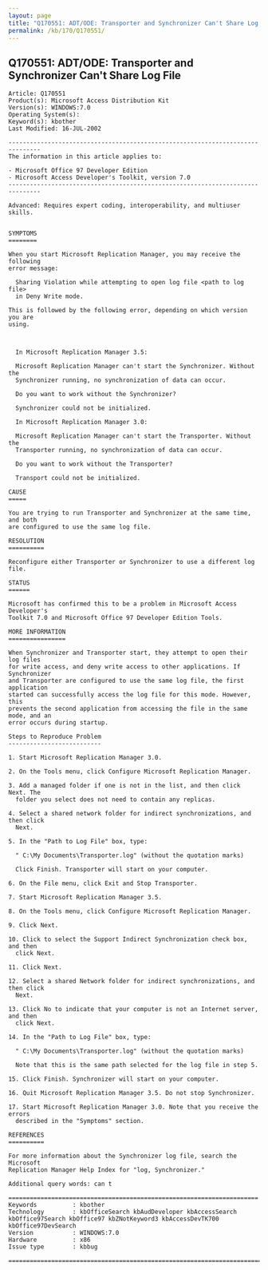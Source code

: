 ```yaml
---
layout: page
title: "Q170551: ADT/ODE: Transporter and Synchronizer Can't Share Log File"
permalink: /kb/170/Q170551/
---
```


## Q170551: ADT/ODE: Transporter and Synchronizer Can't Share Log File

	Article: Q170551
	Product(s): Microsoft Access Distribution Kit
	Version(s): WINDOWS:7.0
	Operating System(s): 
	Keyword(s): kbother
	Last Modified: 16-JUL-2002
	
	-------------------------------------------------------------------------------
	The information in this article applies to:
	
	- Microsoft Office 97 Developer Edition 
	- Microsoft Access Developer's Toolkit, version 7.0 
	-------------------------------------------------------------------------------
	
	Advanced: Requires expert coding, interoperability, and multiuser skills.
	
	
	SYMPTOMS
	========
	
	When you start Microsoft Replication Manager, you may receive the following
	error message:
	
	  Sharing Violation while attempting to open log file <path to log file>
	  in Deny Write mode.
	
	This is followed by the following error, depending on which version you are
	using.
	
	  
	
	  In Microsoft Replication Manager 3.5:
	
	  Microsoft Replication Manager can't start the Synchronizer. Without the
	  Synchronizer running, no synchronization of data can occur.
	
	  Do you want to work without the Synchronizer?
	
	  Synchronizer could not be initialized.
	
	  In Microsoft Replication Manager 3.0:
	
	  Microsoft Replication Manager can't start the Transporter. Without the
	  Transporter running, no synchronization of data can occur.
	
	  Do you want to work without the Transporter?
	
	  Transport could not be initialized.
	
	CAUSE
	=====
	
	You are trying to run Transporter and Synchronizer at the same time, and both
	are configured to use the same log file.
	
	RESOLUTION
	==========
	
	Reconfigure either Transporter or Synchronizer to use a different log file.
	
	STATUS
	======
	
	Microsoft has confirmed this to be a problem in Microsoft Access Developer's
	Toolkit 7.0 and Microsoft Office 97 Developer Edition Tools.
	
	MORE INFORMATION
	================
	
	When Synchronizer and Transporter start, they attempt to open their log files
	for write access, and deny write access to other applications. If Synchronizer
	and Transporter are configured to use the same log file, the first application
	started can successfully access the log file for this mode. However, this
	prevents the second application from accessing the file in the same mode, and an
	error occurs during startup.
	
	Steps to Reproduce Problem
	--------------------------
	
	1. Start Microsoft Replication Manager 3.0.
	
	2. On the Tools menu, click Configure Microsoft Replication Manager.
	
	3. Add a managed folder if one is not in the list, and then click Next. The
	  folder you select does not need to contain any replicas.
	
	4. Select a shared network folder for indirect synchronizations, and then click
	  Next.
	
	5. In the "Path to Log File" box, type:
	
	  " C:\My Documents\Transporter.log" (without the quotation marks)
	
	  Click Finish. Transporter will start on your computer.
	
	6. On the File menu, click Exit and Stop Transporter.
	
	7. Start Microsoft Replication Manager 3.5.
	
	8. On the Tools menu, click Configure Microsoft Replication Manager.
	
	9. Click Next.
	
	10. Click to select the Support Indirect Synchronization check box, and then
	  click Next.
	
	11. Click Next.
	
	12. Select a shared Network folder for indirect synchronizations, and then click
	  Next.
	
	13. Click No to indicate that your computer is not an Internet server, and then
	  click Next.
	
	14. In the "Path to Log File" box, type:
	
	  " C:\My Documents\Transporter.log" (without the quotation marks)
	
	  Note that this is the same path selected for the log file in step 5.
	
	15. Click Finish. Synchronizer will start on your computer.
	
	16. Quit Microsoft Replication Manager 3.5. Do not stop Synchronizer.
	
	17. Start Microsoft Replication Manager 3.0. Note that you receive the errors
	  described in the "Symptoms" section.
	
	REFERENCES
	==========
	
	For more information about the Synchronizer log file, search the Microsoft
	Replication Manager Help Index for "log, Synchronizer."
	
	Additional query words: can t
	
	======================================================================
	Keywords          : kbother 
	Technology        : kbOfficeSearch kbAudDeveloper kbAccessSearch kbOffice97Search kbOffice97 kbZNotKeyword3 kbAccessDevTK700 kbOffice97DevSearch
	Version           : WINDOWS:7.0
	Hardware          : x86
	Issue type        : kbbug
	
	=============================================================================
	
